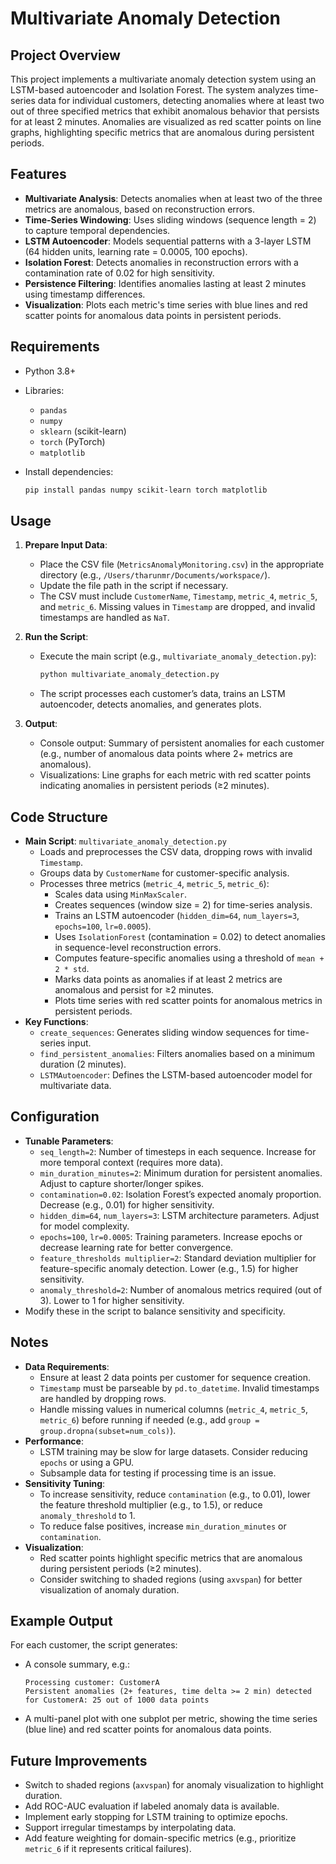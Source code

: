 # Multivariate Anomaly Detection 

## Project Overview

This project implements a multivariate anomaly detection system using an LSTM-based autoencoder and Isolation Forest. The system analyzes time-series data for individual customers, detecting anomalies where at least two out of three specified metrics that exhibit anomalous behavior that persists for at least 2 minutes. Anomalies are visualized as red scatter points on line graphs, highlighting specific metrics that are anomalous during persistent periods.


## Features

- **Multivariate Analysis**: Detects anomalies when at least two of the three metrics are anomalous, based on reconstruction errors.
- **Time-Series Windowing**: Uses sliding windows (sequence length = 2) to capture temporal dependencies.
- **LSTM Autoencoder**: Models sequential patterns with a 3-layer LSTM (64 hidden units, learning rate = 0.0005, 100 epochs).
- **Isolation Forest**: Detects anomalies in reconstruction errors with a contamination rate of 0.02 for high sensitivity.
- **Persistence Filtering**: Identifies anomalies lasting at least 2 minutes using timestamp differences.
- **Visualization**: Plots each metric's time series with blue lines and red scatter points for anomalous data points in persistent periods.

## Requirements

- Python 3.8+
- Libraries:
  - `pandas`
  - `numpy`
  - `sklearn` (scikit-learn)
  - `torch` (PyTorch)
  - `matplotlib`
- Install dependencies:

  ```bash
  pip install pandas numpy scikit-learn torch matplotlib
  ```

## Usage

1. **Prepare Input Data**:

   - Place the CSV file (`MetricsAnomalyMonitoring.csv`) in the appropriate directory (e.g., `/Users/tharunmr/Documents/workspace/`).
   - Update the file path in the script if necessary.
   - The CSV must include `CustomerName`, `Timestamp`, `metric_4`, `metric_5`, and `metric_6`. Missing values in `Timestamp` are dropped, and invalid timestamps are handled as `NaT`.

2. **Run the Script**:

   - Execute the main script (e.g., `multivariate_anomaly_detection.py`):

     ```bash
     python multivariate_anomaly_detection.py
     ```
   - The script processes each customer’s data, trains an LSTM autoencoder, detects anomalies, and generates plots.

3. **Output**:

   - Console output: Summary of persistent anomalies for each customer (e.g., number of anomalous data points where 2+ metrics are anomalous).
   - Visualizations: Line graphs for each metric with red scatter points indicating anomalies in persistent periods (≥2 minutes).

## Code Structure

- **Main Script**: `multivariate_anomaly_detection.py`
  - Loads and preprocesses the CSV data, dropping rows with invalid `Timestamp`.
  - Groups data by `CustomerName` for customer-specific analysis.
  - Processes three metrics (`metric_4`, `metric_5`, `metric_6`):
    - Scales data using `MinMaxScaler`.
    - Creates sequences (window size = 2) for time-series analysis.
    - Trains an LSTM autoencoder (`hidden_dim=64`, `num_layers=3`, `epochs=100`, `lr=0.0005`).
    - Uses `IsolationForest` (contamination = 0.02) to detect anomalies in sequence-level reconstruction errors.
    - Computes feature-specific anomalies using a threshold of `mean + 2 * std`.
    - Marks data points as anomalies if at least 2 metrics are anomalous and persist for ≥2 minutes.
    - Plots time series with red scatter points for anomalous metrics in persistent periods.
- **Key Functions**:
  - `create_sequences`: Generates sliding window sequences for time-series input.
  - `find_persistent_anomalies`: Filters anomalies based on a minimum duration (2 minutes).
  - `LSTMAutoencoder`: Defines the LSTM-based autoencoder model for multivariate data.

## Configuration

- **Tunable Parameters**:
  - `seq_length=2`: Number of timesteps in each sequence. Increase for more temporal context (requires more data).
  - `min_duration_minutes=2`: Minimum duration for persistent anomalies. Adjust to capture shorter/longer spikes.
  - `contamination=0.02`: Isolation Forest’s expected anomaly proportion. Decrease (e.g., 0.01) for higher sensitivity.
  - `hidden_dim=64`, `num_layers=3`: LSTM architecture parameters. Adjust for model complexity.
  - `epochs=100`, `lr=0.0005`: Training parameters. Increase epochs or decrease learning rate for better convergence.
  - `feature_thresholds multiplier=2`: Standard deviation multiplier for feature-specific anomaly detection. Lower (e.g., 1.5) for higher sensitivity.
  - `anomaly_threshold=2`: Number of anomalous metrics required (out of 3). Lower to 1 for higher sensitivity.
- Modify these in the script to balance sensitivity and specificity.

## Notes

- **Data Requirements**:
  - Ensure at least 2 data points per customer for sequence creation.
  - `Timestamp` must be parseable by `pd.to_datetime`. Invalid timestamps are handled by dropping rows.
  - Handle missing values in numerical columns (`metric_4`, `metric_5`, `metric_6`) before running if needed (e.g., add `group = group.dropna(subset=num_cols)`).
- **Performance**:
  - LSTM training may be slow for large datasets. Consider reducing `epochs` or using a GPU.
  - Subsample data for testing if processing time is an issue.
- **Sensitivity Tuning**:
  - To increase sensitivity, reduce `contamination` (e.g., to 0.01), lower the feature threshold multiplier (e.g., to 1.5), or reduce `anomaly_threshold` to 1.
  - To reduce false positives, increase `min_duration_minutes` or `contamination`.
- **Visualization**:
  - Red scatter points highlight specific metrics that are anomalous during persistent periods (≥2 minutes).
  - Consider switching to shaded regions (using `axvspan`) for better visualization of anomaly duration.

## Example Output

For each customer, the script generates:

- A console summary, e.g.:

  ```
  Processing customer: CustomerA
  Persistent anomalies (2+ features, time delta >= 2 min) detected for CustomerA: 25 out of 1000 data points
  ```
- A multi-panel plot with one subplot per metric, showing the time series (blue line) and red scatter points for anomalous data points.

## Future Improvements

- Switch to shaded regions (`axvspan`) for anomaly visualization to highlight duration.
- Add ROC-AUC evaluation if labeled anomaly data is available.
- Implement early stopping for LSTM training to optimize epochs.
- Support irregular timestamps by interpolating data.
- Add feature weighting for domain-specific metrics (e.g., prioritize `metric_6` if it represents critical failures).
